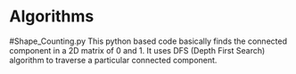 # Algorithms


#Shape_Counting.py
This python based code basically finds the connected component in a 2D matrix of 0 and 1.
It uses DFS (Depth First Search) algorithm to traverse a particular connected component.
